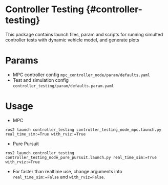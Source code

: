 Controller Testing {#controller-testing}
=============
This package contains launch files, param and scripts for
running simulted controller tests with dynamic vehicle model, and generate plots



# Params

* MPC controller config
`mpc_controller_node/param/defaults.yaml`
* Test and simulation config
`controller_testing/param/defaults.param.yaml`

# Usage
- MPC
```
ros2 launch controller_testing controller_testing_node_mpc.launch.py real_time_sim:=True with_rviz:=True
```

-  Pure Pursuit
```
ros2 launch controller_testing controller_testing_node_pure_pursuit.launch.py real_time_sim:=True with_rviz:=True
```

* For faster than realtime use, change arguments into `real_time_sim:=False` and `with_rviz=False`.
